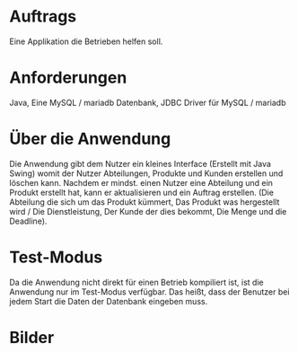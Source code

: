 # Auftrags
Eine Applikation die Betrieben helfen soll.

# Anforderungen
Java,
Eine MySQL / mariadb Datenbank,
JDBC Driver für MySQL / mariadb

# Über die Anwendung
Die Anwendung gibt dem Nutzer ein kleines Interface (Erstellt mit Java Swing) womit der Nutzer Abteilungen, Produkte und Kunden erstellen und löschen kann.
Nachdem er mindst. einen Nutzer eine Abteilung und ein Produkt erstellt hat, kann er aktualisieren und ein Auftrag erstellen. 
(Die Abteilung die sich um das Produkt kümmert, Das Produkt was hergestellt wird / Die Dienstleistung, Der Kunde der dies bekommt, Die Menge und die Deadline).

# Test-Modus
Da die Anwendung nicht direkt für einen Betrieb kompiliert ist, ist die Anwendung nur im Test-Modus verfügbar. Das heißt, dass
der Benutzer bei jedem Start die Daten der Datenbank eingeben muss.

# Bilder
